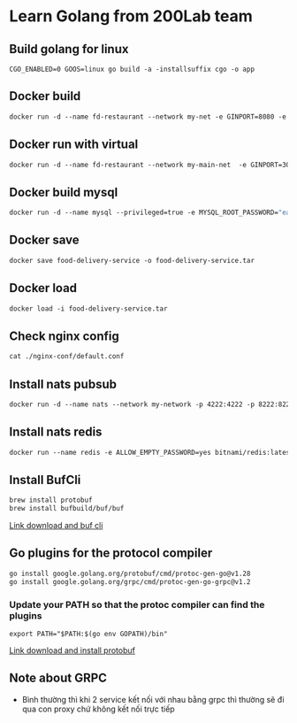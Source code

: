 # Learn Golang from 200Lab team 

## Build golang for linux
```ecma script level 3
CGO_ENABLED=0 GOOS=linux go build -a -installsuffix cgo -o app
```

## Docker build
```dockerfile
docker run -d --name fd-restaurant --network my-net -e GINPORT=8080 -e JWT_PROVIDER_SECRET="i_love_you_3000" -e MYSQL_GORM_DB_TYPE="mysql" -e MYSQL_GORM_DB_URI="root:ead8686ba57479778a76e@tcp(mysql:3306)/food_delivery?charset=utf8mb4&parseTime=True&loc=Local" -e USER_API_SECRET="http://fd-user:8082" -p 8080:8080  food-delivery-service:1.0
```

## Docker run with virtual
```dockerfile
docker run -d --name fd-restaurant --network my-main-net  -e GINPORT=3002 -e JWT_PROVIDER_SECRET="i_love_you_3000" -e MYSQL_GORM_DB_TYPE="mysql" -e MYSQL_GORM_DB_URI="root:ead8686ba57479778a76e@tcp(mysql:3306)/food_delivery?charset=utf8mb4&parseTime=True&loc=Local" -e VIRTUAL_HOST="local.200lab.io" -e VIRTUAL_PORT=3002 -e VIRTUAL_PATH="/v1/restaurants"  --expose 3002  -p 3002:3002 food-delivery-restaurant-service:1.0

```


## Docker build mysql
```dockerfile
docker run -d --name mysql --privileged=true -e MYSQL_ROOT_PASSWORD="ead8686ba57479778a76e" -e MYSQL_USER="food_delivery" -e MYSQL_PASSWORD="19e5a718a54a9fe0559dfbce6908" -e MYSQL_DATABASE="food_delivery" -p 3306:3306 bitnami/mysql:5.7
```

## Docker save
```dockerfile
docker save food-delivery-service -o food-delivery-service.tar
```

## Docker load
```dockerfile
docker load -i food-delivery-service.tar
```

## Check nginx config
```dockerfile
cat ./nginx-conf/default.conf
```

## Install nats pubsub
```dockerfile
docker run -d --name nats --network my-network -p 4222:4222 -p 8222:8222 nats
```


## Install nats redis
```dockerfile
docker run --name redis -e ALLOW_EMPTY_PASSWORD=yes bitnami/redis:latest
```

## Install BufCli
```dockerfile
brew install protobuf
brew install bufbuild/buf/buf
```
[Link download and buf cli](https://docs.buf.build/installation/)

## Go plugins for the protocol compiler
```dockerfile
go install google.golang.org/protobuf/cmd/protoc-gen-go@v1.28
go install google.golang.org/grpc/cmd/protoc-gen-go-grpc@v1.2
```
### Update your PATH so that the protoc compiler can find the plugins
```
export PATH="$PATH:$(go env GOPATH)/bin"
```
[Link download and install protobuf](https://grpc.io/docs/languages/go/quickstart/)

## Note about GRPC
* Bình thường thì khi 2 service kết nối với nhau bằng grpc thì thường sẽ đi qua con proxy chứ không kết nối trực tiếp
